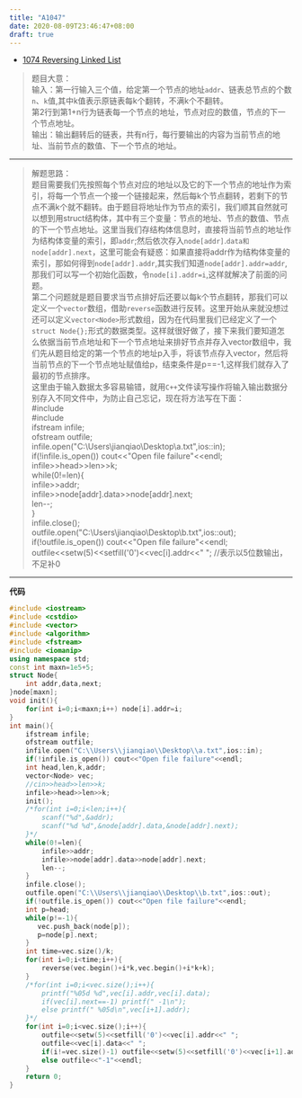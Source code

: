 ```yaml
---
title: "A1047"
date: 2020-08-09T23:46:47+08:00
draft: true
---
```


- [1074 Reversing Linked List](https://pintia.cn/problem-sets/994805342720868352/problems/994805394512134144)  
> 题目大意：    
> 输入：第一行输入三个值，给定第一个节点的地址`addr`、链表总节点的个数`n`、`k`值,其中k值表示原链表每k个翻转，不满k个不翻转。  
> 第2行到第1+n行为链表每一个节点的地址，节点对应的数值，节点的下一个节点地址。  
> 输出：输出翻转后的链表，共有n行，每行要输出的内容为当前节点的地址、当前节点的数值、下一个节点的地址。     
***   
> 解题思路：  
> 题目需要我们先按照每个节点对应的地址以及它的下一个节点的地址作为索引，将每一个节点一个接一个链接起来，然后每k个节点翻转，若剩下的节点不满k个就不翻转。由于题目将地址作为节点的索引，我们顺其自然就可以想到用struct结构体，其中有三个变量：节点的地址、节点的数值、节点的下一个节点地址。这里当我们存结构体信息时，直接将当前节点的地址作为结构体变量的索引，即`addr`;然后依次存入`node[addr]`.`data和node[addr].next`，这里可能会有疑惑：如果直接将addr作为结构体变量的索引，那如何得到`node[addr].addr`,其实我们知道`node[addr].addr=addr`,那我们可以写一个初始化函数，令`node[i].addr=i`,这样就解决了前面的问题。  
> 第二个问题就是题目要求当节点排好后还要以每k个节点翻转，那我们可以定义一个`vector`数组，借助`reverse`函数进行反转。这里开始从来就没想过还可以定义`vector<Node>`形式数组，因为在代码里我们已经定义了一个`struct Node{};`形式的数据类型。这样就很好做了，接下来我们要知道怎么依据当前节点地址和下一个节点地址来排好节点并存入vector数组中，我们先从题目给定的第一个节点的地址p入手，将该节点存入vector，然后将当前节点的下一个节点地址赋值给p，结束条件是p==-1,这样我们就存入了最初的节点排序。  
> 这里由于输入数据太多容易输错，就用`C++`文件读写操作将输入输出数据分别存入不同文件中，为防止自己忘记，现在将方法写在下面：    
> #include <fstream>  
> #include <iomanip>   
> ifstream infile;  
> ofstream outfile;   
> infile.open("C:\\Users\\jianqiao\\Desktop\\a.txt",ios::in);   
> if(!infile.is_open()) cout<<"Open file failure"<<endl;  
> infile>>head>>len>>k;   
> while(0!=len){  
>   infile>>addr;  
>   infile>>node[addr].data>>node[addr].next;   
>   len--;   
> }  
> infile.close();  
> outfile.open("C:\\Users\\jianqiao\\Desktop\\b.txt",ios::out);    
> if(!outfile.is_open()) cout<<"Open file failure"<<endl;    
> outfile<<setw(5)<<setfill('0')<<vec[i].addr<<" ";   //表示以5位数输出，不足补0    
***  
**代码**  
```C++  
#include <iostream>
#include <cstdio>
#include <vector>
#include <algorithm>
#include <fstream>
#include <iomanip>
using namespace std;
const int maxn=1e5+5;
struct Node{
	int addr,data,next;
}node[maxn];
void init(){
	for(int i=0;i<maxn;i++) node[i].addr=i;
}
int main(){
	ifstream infile;
	ofstream outfile;
	infile.open("C:\\Users\\jianqiao\\Desktop\\a.txt",ios::in);
	if(!infile.is_open()) cout<<"Open file failure"<<endl;
	int head,len,k,addr;
	vector<Node> vec;
	//cin>>head>>len>>k;
	infile>>head>>len>>k;
	init();
	/*for(int i=0;i<len;i++){
		scanf("%d",&addr);
		scanf("%d %d",&node[addr].data,&node[addr].next);
	}*/
	while(0!=len){
		infile>>addr;
		infile>>node[addr].data>>node[addr].next;
		len--;
	}
	infile.close();
	outfile.open("C:\\Users\\jianqiao\\Desktop\\b.txt",ios::out);
	if(!outfile.is_open()) cout<<"Open file failure"<<endl;
	int p=head;
	while(p!=-1){
	   vec.push_back(node[p]);
	   p=node[p].next;	
	}
	int time=vec.size()/k;
	for(int i=0;i<time;i++){
		reverse(vec.begin()+i*k,vec.begin()+i*k+k);
	}
	/*for(int i=0;i<vec.size();i++){
		printf("%05d %d",vec[i].addr,vec[i].data);
		if(vec[i].next==-1) printf(" -1\n");
		else printf(" %05d\n",vec[i+1].addr);
	}*/
	for(int i=0;i<vec.size();i++){
		outfile<<setw(5)<<setfill('0')<<vec[i].addr<<" ";
		outfile<<vec[i].data<<" ";
		if(i!=vec.size()-1) outfile<<setw(5)<<setfill('0')<<vec[i+1].addr<<endl;
		else outfile<<"-1"<<endl; 
	}
	return 0;
}  
```  







